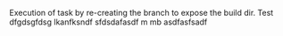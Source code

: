 Execution of task by re-creating the branch to expose the build dir. Test
dfgdsgfdsg
lkanfksndf
sfdsdafasdf
m mb 
asdfasfsadf
